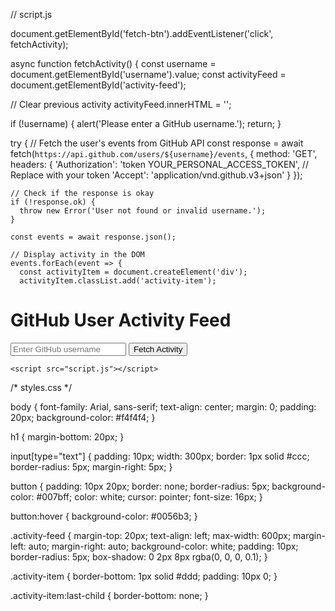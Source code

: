 // script.js

document.getElementById('fetch-btn').addEventListener('click', fetchActivity);

async function fetchActivity() {
  const username = document.getElementById('username').value;
  const activityFeed = document.getElementById('activity-feed');

  // Clear previous activity
  activityFeed.innerHTML = '';

  if (!username) {
    alert('Please enter a GitHub username.');
    return;
  }

  try {
    // Fetch the user's events from GitHub API
    const response = await fetch(`https://api.github.com/users/${username}/events`, {
      method: 'GET',
      headers: {
        'Authorization': 'token YOUR_PERSONAL_ACCESS_TOKEN', // Replace with your token
        'Accept': 'application/vnd.github.v3+json'
      }
    });

    // Check if the response is okay
    if (!response.ok) {
      throw new Error('User not found or invalid username.');
    }

    const events = await response.json();

    // Display activity in the DOM
    events.forEach(event => {
      const activityItem = document.createElement('div');
      activityItem.classList.add('activity-item');











<!DOCTYPE html>
<html lang="en">

<head>
	<meta charset="UTF-8">
	<meta name="viewport" content="width=device-width, initial-scale=1.0">
	<title>GitHub User Activity Feed</title>
	<link rel="stylesheet" href="styles.css">
</head>

<body>
	<h1>GitHub User Activity Feed</h1>
	<input type="text" id="username" placeholder="Enter GitHub username" />
	<button id="fetch-btn">Fetch Activity</button>
	<div id="activity-feed" class="activity-feed"></div>

	<script src="script.js"></script>
</body>

</html>




















/* styles.css */

body {
    font-family: Arial, sans-serif;
    text-align: center;
    margin: 0;
    padding: 20px;
    background-color: #f4f4f4;
}

h1 {
    margin-bottom: 20px;
}

input[type="text"] {
    padding: 10px;
    width: 300px;
    border: 1px solid #ccc;
    border-radius: 5px;
    margin-right: 5px;
}

button {
    padding: 10px 20px;
    border: none;
    border-radius: 5px;
    background-color: #007bff;
    color: white;
    cursor: pointer;
    font-size: 16px;
}

button:hover {
    background-color: #0056b3;
}

.activity-feed {
    margin-top: 20px;
    text-align: left;
    max-width: 600px;
    margin-left: auto;
    margin-right: auto;
    background-color: white;
    padding: 10px;
    border-radius: 5px;
    box-shadow: 0 2px 8px rgba(0, 0, 0, 0.1);
}

.activity-item {
    border-bottom: 1px solid #ddd;
    padding: 10px 0;
}

.activity-item:last-child {
    border-bottom: none;
}







